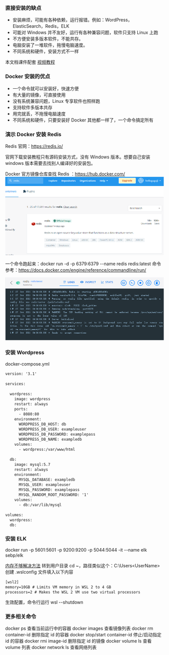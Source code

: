 ### 直接安装的缺点

- 安装麻烦，可能有各种依赖，运行报错。例如：WordPress，ElasticSearch，Redis，ELK
- 可能对 Windows 并不友好，运行有各种兼容问题，软件只支持 Linux 上跑
- 不方便安装多版本软件，不能共存。
- 电脑安装了一堆软件，拖慢电脑速度。
- 不同系统和硬件，安装方式不一样

本文档课件配套 [视频教程](https://www.bilibili.com/video/BV11L411g7U1?p=2)

### Docker 安装的优点

- 一个命令就可以安装好，快速方便
- 有大量的镜像，可直接使用
- 没有系统兼容问题，Linux 专享软件也照样跑
- 支持软件多版本共存
- 用完就丢，不拖慢电脑速度
- 不同系统和硬件，只要安装好 Docker 其他都一样了，一个命令搞定所有

### 演示 Docker 安装 Redis

Redis 官网：https://redis.io/

官网下载安装教程只有源码安装方式，没有 Windows 版本。想要自己安装 windows 版本需要去找别人编译好的安装包。

Docker 官方镜像仓库查找 Redis ：https://hub.docker.com/
![img](image/1690956074410-c47c11e5-54a4-4c6f-a573-3616072ba910.png)

一个命令跑起来：docker run -d -p 6379:6379 --name redis redis:latest
命令参考：https://docs.docker.com/engine/reference/commandline/run/

![img](image/1690956074405-3c0161b0-c8a0-4305-958d-1c3e72c5cd2f.png)

### 安装 Wordpress

docker-compose.yml

```plain
version: '3.1'

services:

  wordpress:
    image: wordpress
    restart: always
    ports:
      - 8080:80
    environment:
      WORDPRESS_DB_HOST: db
      WORDPRESS_DB_USER: exampleuser
      WORDPRESS_DB_PASSWORD: examplepass
      WORDPRESS_DB_NAME: exampledb
    volumes:
      - wordpress:/var/www/html

  db:
    image: mysql:5.7
    restart: always
    environment:
      MYSQL_DATABASE: exampledb
      MYSQL_USER: exampleuser
      MYSQL_PASSWORD: examplepass
      MYSQL_RANDOM_ROOT_PASSWORD: '1'
    volumes:
      - db:/var/lib/mysql

volumes:
  wordpress:
  db:
```

### 安装 ELK

docker run -p 5601:5601 -p 9200:9200 -p 5044:5044 -it --name elk sebp/elk

[内存不够解决方法](https://docs.microsoft.com/en-us/windows/wsl/wsl-config#global-configuration-options-with-wslconfig)
转到用户目录 cd ~，路径类似这个：C:\Users\<UserName>
创建 .wslconfig 文件填入以下内容

```plain
[wsl2]
memory=10GB # Limits VM memory in WSL 2 to 4 GB
processors=2 # Makes the WSL 2 VM use two virtual processors
```

生效配置，命令行运行 wsl --shutdown

### 更多相关命令

docker ps 查看当前运行中的容器
docker images 查看镜像列表
docker rm container-id 删除指定 id 的容器
docker stop/start container-id 停止/启动指定 id 的容器
docker rmi image-id 删除指定 id 的镜像
docker volume ls 查看 volume 列表
docker network ls 查看网络列表